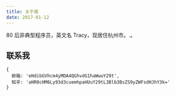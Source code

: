 ```yaml
---
title: 关于我
date: 2017-01-12
---
```


80 后非典型程序员，英文名 Tracy，现居住杭州市。.。

## 联系我

```
{
  邮箱: 'eHdibGVhcm4yMDA4QGhvdG1haWwuY29t',
  知乎: 'aHR0cHM6Ly93d3cuemhpaHUuY29tL3Blb3BsZS9yZWFsdHJhY3k='
}
```
